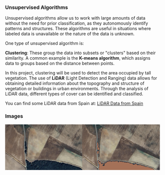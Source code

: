 ### Unsupervised Algorithms

Unsupervised algorithms allow us to work with large amounts of data without the need for prior classification, as they autonomously identify patterns and structures. These algorithms are useful in situations where labeled data is unavailable or the nature of the data is unknown.

One type of unsupervised algorithm is:

**Clustering**: These group the data into subsets or "clusters" based on their similarity. A common example is the **K-means algorithm**, which assigns data to groups based on the distance between points.

In this project, clustering will be used to detect the area occupied by tall vegetation. The use of **LiDAR** (Light Detection and Ranging) data allows for obtaining detailed information about the topography and structure of vegetation or buildings in urban environments. Through the analysis of LiDAR data, different types of cover can be identified and classified.

You can find some LiDAR data from Spain at:
[LiDAR Data from Spain](https://centrodedescargas.cnig.es/CentroDescargas/buscadorCatalogo.do?codFamilia=LIDAR)

### Images

![Image 2](./images/UnsupervisedAlgortimLidar.png)
